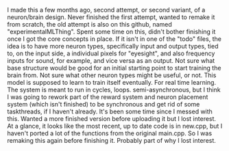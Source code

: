 I made this a few months ago, second attempt, or second variant, of a neuron/brain design. 
Never finished the first attempt, wanted to remake it from scratch, the old attempt is also on this github, named "experimentalMLThing".
Spent some time on this, didn't bother finishing it once I got the core concepts in place.
If it isn't in one of the "todo" files, the idea is to have more neuron types, specifically input and output types, 
tied to, on the input side, a individual pixels for "eyesight", and also frequency inputs for sound, for example, and vice versa as an output.
Not sure what base structure would be good for an initial starting point to start training the brain from.
Not sure what other neuron types might be useful, or not.
This model is supposed to learn to train itself eventually. For real time learning.
The system is meant to run in cycles, loops.
semi-asynchronous, but I think I was going to rework part of the reward system and neuron placement system 
(which isn't finished) to be synchronous and get rid of some taskthreads,
if I haven't already. It's been some time since I messed with this. Wanted a more finished version before uploading it but I lost interest.
At a glance, it looks like the most recent, up to date code is in new.cpp, but I haven't ported a lot of the functions from the original main.cpp.
So I was remaking this again before finishing it.
Probably part of why I lost interest.
